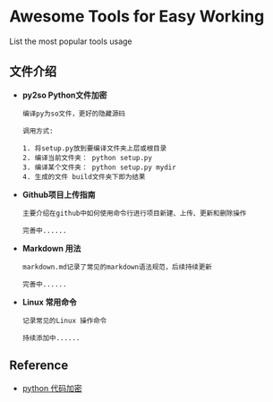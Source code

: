 Awesome Tools for Easy Working
==============================

List the most popular tools usage

## 文件介绍

- **py2so Python文件加密**
    
    ```
    编译py为so文件，更好的隐藏源码
    
    调用方式:
    
    1. 将setup.py放到要编译文件夹上层或根目录 
    2. 编译当前文件夹： python setup.py 
    3. 编译某个文件夹： python setup.py mydir
    4. 生成的文件 build文件夹下即为结果
    
    ```

- **Github项目上传指南**
    
    ```
    主要介绍在github中如何使用命令行进行项目新建、上传、更新和删除操作
    
    完善中......
    
    ```
  
- **Markdown 用法**
    
    ```
    markdown.md记录了常见的markdown语法规范，后续持续更新
    
    完善中......
    
    ```
  
- **Linux 常用命令**
    
    ```
    记录常见的Linux 操作命令
    
    持续添加中......
    
    ```
    

## Reference

- [python 代码加密](https://github.com/ArvinMei/py2so)

    
